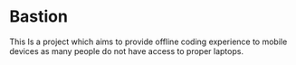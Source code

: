 # Bastion
This Is a project which aims to provide offline coding experience to mobile devices as many people do not have access to proper laptops.
